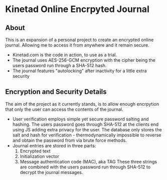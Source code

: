 # Kinetad Online Encrpyted Journal
## About
This is an expansion of a personal project to create an encrypted online journal. Allowing me to access it from anywhere and it remain secure.
* Kinetad.com is the code in action, to use as a trial.
* The journal uses AES-256-GCM encryption with the cipher being the users password run through a SHA-512 hash.
* The journal features "autolocking" after inactivity for a little extra security
## Encryption and Security Details
The aim of the project as it currently stands, is to allow enough encrpytion that only the user can access the contents of the journal.
* User verification employs simple yet secure password salting and hashing. The users password goes through SHA-512 at the clients end using JS adding extra privacy for the user. The database only stores the salt and hash for verification - thermodynamically impossible to reverse and obtain the password from via brute force methods.
* Journal entries are stored in three parts:
  1. Encrypted text
  1. Initialization vector
  1. Message authentication code (MAC), aka TAG
  These three strings are combined with the users password run through SHA-512 to decrypt the journal messages.
